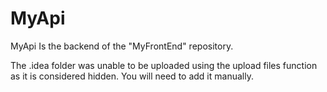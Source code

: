 # MyApi
MyApi Is the backend of the "MyFrontEnd" repository. 

The .idea folder was unable to be uploaded using the upload files function as it is considered hidden. You will need to add it manually.

